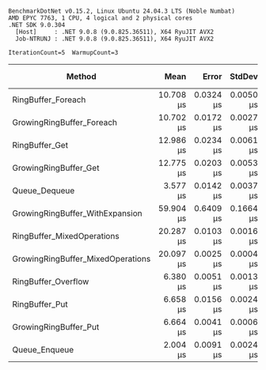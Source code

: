 ```

BenchmarkDotNet v0.15.2, Linux Ubuntu 24.04.3 LTS (Noble Numbat)
AMD EPYC 7763, 1 CPU, 4 logical and 2 physical cores
.NET SDK 9.0.304
  [Host]     : .NET 9.0.8 (9.0.825.36511), X64 RyuJIT AVX2
  Job-NTRUNJ : .NET 9.0.8 (9.0.825.36511), X64 RyuJIT AVX2

IterationCount=5  WarmupCount=3  

```
| Method                            | Mean      | Error     | StdDev    | Ratio | RatioSD | Gen0    | Gen1   | Allocated | Alloc Ratio |
|---------------------------------- |----------:|----------:|----------:|------:|--------:|--------:|-------:|----------:|------------:|
| RingBuffer_Foreach                | 10.708 μs | 0.0324 μs | 0.0050 μs |  1.61 |    0.00 |       - |      - |      40 B |          NA |
| GrowingRingBuffer_Foreach         | 10.702 μs | 0.0172 μs | 0.0027 μs |  1.61 |    0.00 |       - |      - |      40 B |          NA |
| RingBuffer_Get                    | 12.986 μs | 0.0234 μs | 0.0061 μs |  1.95 |    0.00 |       - |      - |         - |          NA |
| GrowingRingBuffer_Get             | 12.775 μs | 0.0203 μs | 0.0053 μs |  1.92 |    0.00 |       - |      - |         - |          NA |
| Queue_Dequeue                     |  3.577 μs | 0.0142 μs | 0.0037 μs |  0.54 |    0.00 |       - |      - |         - |          NA |
| GrowingRingBuffer_WithExpansion   | 59.904 μs | 0.6409 μs | 0.1664 μs |  9.00 |    0.02 | 12.2070 | 0.0610 |  204400 B |          NA |
| RingBuffer_MixedOperations        | 20.287 μs | 0.0103 μs | 0.0016 μs |  3.05 |    0.00 |       - |      - |         - |          NA |
| GrowingRingBuffer_MixedOperations | 20.097 μs | 0.0025 μs | 0.0004 μs |  3.02 |    0.00 |       - |      - |         - |          NA |
| RingBuffer_Overflow               |  6.380 μs | 0.0051 μs | 0.0013 μs |  0.96 |    0.00 |       - |      - |         - |          NA |
| RingBuffer_Put                    |  6.658 μs | 0.0156 μs | 0.0024 μs |  1.00 |    0.00 |       - |      - |         - |          NA |
| GrowingRingBuffer_Put             |  6.664 μs | 0.0041 μs | 0.0006 μs |  1.00 |    0.00 |       - |      - |         - |          NA |
| Queue_Enqueue                     |  2.004 μs | 0.0091 μs | 0.0024 μs |  0.30 |    0.00 |       - |      - |         - |          NA |
